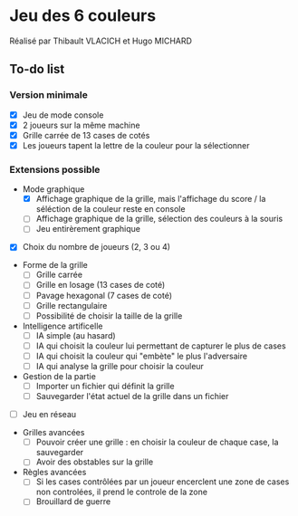 # Jeu des 6 couleurs

Réalisé par Thibault VLACICH et Hugo MICHARD

## To-do list

### Version minimale
- [x] Jeu de mode console
- [x] 2 joueurs sur la même machine
- [x] Grille carrée de 13 cases de cotés
- [x] Les joueurs tapent la lettre de la couleur pour la sélectionner

### Extensions possible
- Mode graphique
  - [x] Affichage graphique de la grille, mais l'affichage du score / la séléction de la couleur reste en console
  - [ ] Affichage graphique de la grille, sélection des couleurs à la souris
  - [ ] Jeu entirèrement graphique
- [x] Choix du nombre de joueurs (2, 3 ou 4)
- Forme de la grille
  - [ ] Grille carrée
  - [ ] Grille en losage (13 cases de coté)
  - [ ] Pavage hexagonal (7 cases de coté)
  - [ ] Grille rectangulaire
  - [ ] Possibilité de choisir la taille de la grille
- Intelligence artificelle
  - [ ] IA simple (au hasard)
  - [ ] IA qui choisit la couleur lui permettant de capturer le plus de cases
  - [ ] IA qui choisit la couleur qui "embète" le plus l'adversaire
  - [ ] IA qui analyse la grille pour choisir la couleur
- Gestion de la partie
  - [ ] Importer un fichier qui définit la grille
  - [ ] Sauvegarder l'état actuel de la grille dans un fichier
- [ ] Jeu en réseau
- Grilles avancées
  - [ ] Pouvoir créer une grille : en choisir la couleur de chaque case, la sauvegarder
  - [ ] Avoir des obstables sur la grille
- Règles avancées
  - [ ] Si les cases contrôlées par un joueur encerclent une zone de cases non controlées, il prend le controle de la zone
  - [ ] Brouillard de guerre
